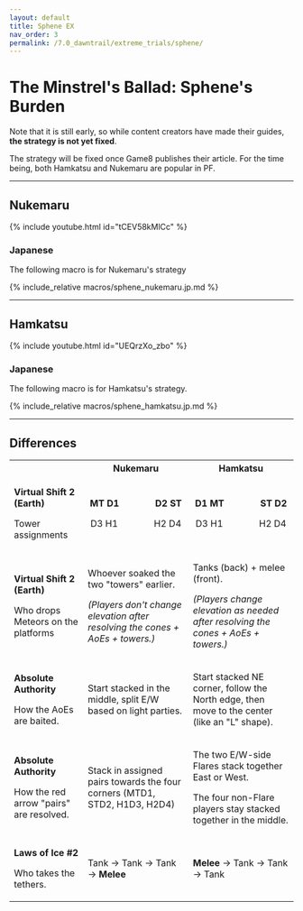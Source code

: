 ```yaml
---
layout: default
title: Sphene EX
nav_order: 3
permalink: /7.0_dawntrail/extreme_trials/sphene/
---
```


# The Minstrel's Ballad: Sphene's Burden

Note that it is still early, so while content creators have made their guides,
**the strategy is not yet fixed**.

The strategy will be fixed once Game8 publishes their article. For the time
being, both Hamkatsu and Nukemaru are popular in PF.

---

## Nukemaru

{% include youtube.html id="tCEV58kMlCc" %}

### Japanese

The following macro is for Nukemaru's strategy

{% include_relative macros/sphene_nukemaru.jp.md %}

---

## Hamkatsu

{% include youtube.html id="UEQrzXo_zbo" %}

### Japanese

The following macro is for Hamkatsu's strategy.

{% include_relative macros/sphene_hamkatsu.jp.md %}

---

## Differences

<table>
  <tr>
    <th width="26%"></th>
    <th width="37%">Nukemaru</th>
    <th width="37%">Hamkatsu</th>
  </tr>
  <tr>
    <td>
      <p><b>Virtual Shift 2 (Earth)</b></p>
      <p>Tower assignments</p>
    </td>
    <td style="text-align:center">
      <p><b>MT D1　　　　D2 ST</b></p>
      <p>D3 H1　　　　H2 D4</p>
    </td>
    <td style="text-align:center">
      <p><b>D1 MT　　　　ST D2</b></p>
      <p>D3 H1　　　　H2 D4</p>
    </td>
  </tr>
  <tr>
    <td>
      <p><b>Virtual Shift 2 (Earth)</b></p>
      <p>Who drops Meteors on the platforms</p>
    </td>
    <td>
      <p>Whoever soaked the two "towers" earlier.</p>
      <p><em>(Players don't change elevation after resolving the cones + AoEs
      + towers.)</em></p>
    </td>
    <td>
      <p>Tanks (back) + melee (front).</p>
      <p><em>(Players change elevation as needed after resolving the cones +
      AoEs + towers.)</em></p>
    </td>
  </tr>
  <tr>
    <td>
      <p><b>Absolute Authority</b></p>
      <p>How the AoEs are baited.</p>
    </td>
    <td>
      <p>Start stacked in the middle, split E/W based on light parties.</p>
    </td>
    <td>
      <p>Start stacked NE corner, follow the North edge, then move to the
      center (like an "L" shape).</p>
    </td>
  </tr>
  <tr>
    <td>
      <p><b>Absolute Authority</b></p>
      <p>How the red arrow "pairs" are resolved.</p>
    </td>
    <td>
      <p>Stack in assigned pairs towards the four corners (MTD1, STD2, H1D3,
      H2D4)</p>
    </td>
    <td>
      <p>The two E/W-side Flares stack together East or West.</p>
      <p>The four non-Flare players stay stacked together in the middle.</p>
    </td>
  </tr>
  <tr>
    <td>
      <p><b>Laws of Ice #2</b></p>
      <p>Who takes the tethers.</p>
    </td>
    <td>
      <p>Tank → Tank → Tank → <b>Melee</b></p>
    </td>
    <td>
      <p><b>Melee</b> → Tank → Tank → Tank</p>
    </td>
  </tr>
</table>

<script data-goatcounter="https://tuufless.goatcounter.com/count"
        async src="//gc.zgo.at/count.js"></script>
